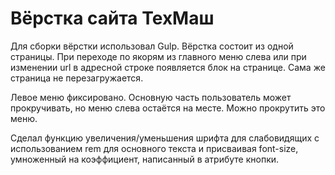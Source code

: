 Вёрстка сайта ТехМаш
=====================

Для сборки вёрстки использовал Gulp.
Вёрстка состоит из одной страницы. 
При переходе по якорям из главного меню слева или при изменении url в адресной строке
появляется блок на странице. Сама же страница не перезагружается.

Левое меню фиксировано. Основную часть пользователь может прокручивать, но меню слева остаётся на месте.
Можно прокрутить это меню.

Сделал функцию увеличения/уменьшения шрифта для слабовидящих с использованием rem для основного текста и присваивая font-size, умноженный на коэффициент, написанный в атрибуте кнопки.
